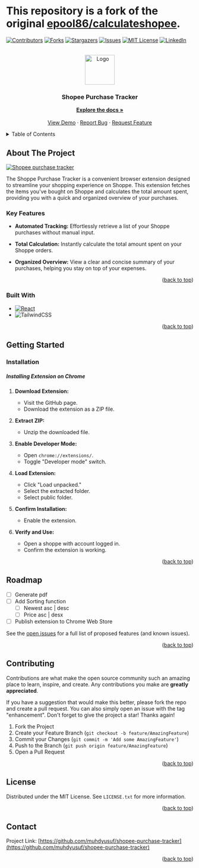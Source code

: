 <a name="readme-top"></a>

# This repository is a fork of the original [epool86/calculateshopee](https://github.com/epool86/calculateshopee).


[![Contributors][contributors-shield]][contributors-url]
[![Forks][forks-shield]][forks-url]
[![Stargazers][stars-shield]][stars-url]
[![Issues][issues-shield]][issues-url]
[![MIT License][license-shield]][license-url]
[![LinkedIn][linkedin-shield]][linkedin-url]



<!-- PROJECT LOGO -->
<br />
<div align="center">
  <a href="https://github.com/muhdyusuf/shopee-purchase-tracker">
    <img src="/dist/assets/icon.png" alt="Logo" width="80" height="80">
  </a>

  <h3 align="center">Shopee Purchase Tracker</h3>

  <p align="center">
   <a href="https://github.com/muhdyusuf/shopee-purchase-tracker"><strong>Explore the docs »</strong></a>
    <br />
    <br />
    <a href="https://github.com/muhdyusuf/shopee-purchase-tracker">View Demo</a>
    ·
    <a href="https://github.com/muhdyusuf/shopee-purchase-tracker/issues">Report Bug</a>
    ·
    <a href="https://github.com/muhdyusuf/shopee-purchase-tracker/issues">Request Feature</a>
  </p>
</div>



<!-- TABLE OF CONTENTS -->
<details>
  <summary>Table of Contents</summary>
  <ol>
    <li>
      <a href="#about-the-project">About The Project</a>
      <ul>
        <li><a href="#built-with">Built With</a></li>
      </ul>
    </li>
    <li>
      <a href="#getting-started">Getting Started</a>
      <ul>
        <li><a href="#installation">Installation</a></li>
      </ul>
    </li>
    <li><a href="#roadmap">Roadmap</a></li>
    <li><a href="#license">License</a></li>
    <li><a href="#contact">Contact</a></li>
  </ol>
</details>



<!-- ABOUT THE PROJECT -->
## About The Project

[![Shopee purchase tracker][product-screenshot]](https://example.com)

The Shoppe Purchase Tracker is a convenient browser extension designed to streamline your shopping experience on Shoppe. This extension fetches the items you've bought on Shoppe and calculates the total amount spent, providing you with a quick and organized overview of your purchases.

### Key Features

- **Automated Tracking:** Effortlessly retrieve a list of your Shoppe purchases without manual input.
  
- **Total Calculation:** Instantly calculate the total amount spent on your Shoppe orders.

- **Organized Overview:** View a clear and concise summary of your purchases, helping you stay on top of your expenses.


<p align="right">(<a href="#readme-top">back to top</a>)</p>



### Built With

* [![React][React.js]][React-url]
* ![TailwindCSS](https://img.shields.io/badge/tailwindcss-%2338B2AC.svg?style=for-the-badge&logo=tailwind-css&logoColor=white)

<p align="right">(<a href="#readme-top">back to top</a>)</p>



<!-- GETTING STARTED -->
## Getting Started


### Installation

##### Installing Extension on Chrome 
1. **Download Extension:**
   - Visit the GitHub page.
   - Download the extension as a ZIP file.

2. **Extract ZIP:**
   - Unzip the downloaded file.

3. **Enable Developer Mode:**
   - Open `chrome://extensions/`.
   - Toggle "Developer mode" switch.

4. **Load Extension:**
   - Click "Load unpacked."
   - Select the extracted folder.
   - Select public folder.

5. **Confirm Installation:**
   - Enable the extension.

6. **Verify and Use:**
   - Open a shoppe with account logged in.
   - Confirm the extension is working.

<p align="right">(<a href="#readme-top">back to top</a>)</p>


<!-- ROADMAP -->
## Roadmap

- [ ] Generate pdf  
- [ ] Add Sorting function 
    - [ ] Newest asc | desc
    - [ ] Price asc | desx
- [ ] Publish extension to Chrome Web Store 

See the [open issues](https://github.com/muhdyusuf/shopee-purchase-tracker/issues) for a full list of proposed features (and known issues).

<p align="right">(<a href="#readme-top">back to top</a>)</p>



<!-- CONTRIBUTING -->
## Contributing

Contributions are what make the open source community such an amazing place to learn, inspire, and create. Any contributions you make are **greatly appreciated**.

If you have a suggestion that would make this better, please fork the repo and create a pull request. You can also simply open an issue with the tag "enhancement".
Don't forget to give the project a star! Thanks again!

1. Fork the Project
2. Create your Feature Branch (`git checkout -b feature/AmazingFeature`)
3. Commit your Changes (`git commit -m 'Add some AmazingFeature'`)
4. Push to the Branch (`git push origin feature/AmazingFeature`)
5. Open a Pull Request

<p align="right">(<a href="#readme-top">back to top</a>)</p>



<!-- LICENSE -->
## License

Distributed under the MIT License. See `LICENSE.txt` for more information.

<p align="right">(<a href="#readme-top">back to top</a>)</p>



<!-- CONTACT -->
## Contact

Project Link: [https://github.com/muhdyusuf/shopee-purchase-tracker](https://github.com/muhdyusuf/shopee-purchase-tracker)

<p align="right">(<a href="#readme-top">back to top</a>)</p>



<!-- MARKDOWN LINKS & IMAGES -->
<!-- https://www.markdownguide.org/basic-syntax/#reference-style-links -->
[contributors-shield]: https://img.shields.io/github/contributors/muhdyusuf/shopee-purchase-tracker.svg?style=for-the-badge
[contributors-url]: https://github.com/muhdyusuf/shopee-purchase-tracker/graphs/contributors
[forks-shield]: https://img.shields.io/github/forks/muhdyusuf/shopee-purchase-tracker.svg?style=for-the-badge
[forks-url]: https://github.com/muhdyusuf/shopee-purchase-tracker/network/members
[stars-shield]: https://img.shields.io/github/stars/muhdyusuf/shopee-purchase-tracker.svg?style=for-the-badge
[stars-url]: https://github.com/muhdyusuf/shopee-purchase-tracker/stargazers
[issues-shield]: https://img.shields.io/github/issues/muhdyusuf/shopee-purchase-tracker.svg?style=for-the-badge
[issues-url]: https://github.com/muhdyusuf/shopee-purchase-tracker/issues
[license-shield]: https://img.shields.io/github/license/muhdyusuf/shopee-purchase-tracker.svg?style=for-the-badge
[license-url]: https://github.com/muhdyusuf/shopee-purchase-tracker/blob/master/LICENSE.txt
[linkedin-shield]: https://img.shields.io/badge/-LinkedIn-black.svg?style=for-the-badge&logo=linkedin&colorB=555
[linkedin-url]: https://linkedin.com/in/othneildrew
[product-screenshot]: images/screenshot.png
[Next.js]: https://img.shields.io/badge/next.js-000000?style=for-the-badge&logo=nextdotjs&logoColor=white
[Next-url]: https://nextjs.org/
[React.js]: https://img.shields.io/badge/React-20232A?style=for-the-badge&logo=react&logoColor=61DAFB
[React-url]: https://reactjs.org/

